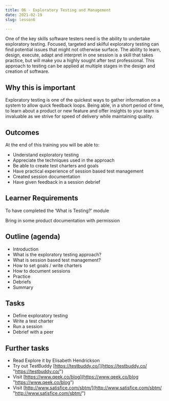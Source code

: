 ```yaml
---
title: 06 - Exploratory Testing and Management
date: 2021-02-19
slug: lesson6

---
```

One of the key skills software testers need is the ability to undertake exploratory testing. Focused, targeted and skilful exploratory testing can find potential issues that might not otherwise surface. The ability to learn, design, execute, adapt and interpret in one session is a skill that takes practice, but will make you a highly sought after test professional. This approach to testing can be applied at multiple stages in the design and creation of software.

## Why this is important

Exploratory testing is one of the quickest ways to gather information on a system to allow quick feedback loops. Being able, in a short period of time, to learn about a product or new feature and offer insights to your team is invaluable as we strive for speed of delivery while maintaining quality.

## Outcomes

At the end of this training you will be able to:

* Understand exploratory testing
* Appreciate the techniques used in the approach
* Be able to create test charters and goals
* Have practical experience of session based test management
* Created session documentation
* Have given feedback in a session debrief

## Learner Requirements

To have completed the ‘What is Testing?’ module

Bring in some product documentation with permission

## Outline (agenda)

* Introduction
* What is the exploratory testing approach?
* What is session based test management?
* How to set goals / write charters
* How to document sessions
* Practice
* Debriefs
* Summary

## Tasks

* Define exploratory testing
* Write a test charter
* Run a session
* Debrief with a peer

## Further tasks

* Read Explore it by Elisabeth Hendrickson
* Try out TestBuddy [https://testbuddy.co/](https://testbuddy.co/ "https://testbuddy.co/")
* Visit [https://www.qeek.co/blog](https://www.qeek.co/blog "https://www.qeek.co/blog")
* Visit [http://www.satisfice.com/sbtm/](http://www.satisfice.com/sbtm/ "http://www.satisfice.com/sbtm/")